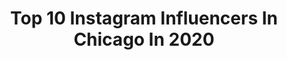 ---
title: Top 10 Instagram Influencers In Chicago In 2020
description: >-
  Find top Instagram influencers in Chicago in 2020. Most popular hashtags: # #fastestfeetinthenorth #gymlife #bored.
platform: Instagram
profiles:
  - username: "jcassanova5"
    fullname: >-
      Joe Cassano
    location: "United States"
    followers: 2878
    engagement: 2701
    commentsToLikes: 0.046821
    id: ck0w1k95rjrng0i19wsvlr2xo
    verified: false
    hashtags: "#fastestfeetinthenorth, #thebigbang, #thepointworksbetterwhennobodyisinfrontofyou"
  - username: "pat_lee"
    fullname: >-
      P A T • L E E
    location: "United States"
    followers: 343928
    engagement: 125
    commentsToLikes: 0.005024
    id: ck5q6rwyuylsg0i11o8jl1mat
    verified: false
    hashtags: "#merrychristmas, #fitlife, #workout, #gymlife"
  - username: "colehosman"
    fullname: >-
      Cole Hosman
    location: "United States"
    followers: 7660
    engagement: 1319
    commentsToLikes: 0.030980
    id: ck9hcxezmnd0r0j78934d8u7k
    verified: false
    hashtags: ""
  - username: "liastewy"
    fullname: >-
      L I A 𓇼 𝚕𝚘𝚜𝚝 𝚒𝚗 𝚝𝚛𝚊𝚟𝚎𝚕
    location: "United States"
    followers: 2477
    engagement: 962
    commentsToLikes: 0.046828
    id: ck5hr0oxcu2410i11lukwd2z1
    verified: false
    hashtags: "#livebangs, #film, #55mm, #covid"
  - username: "annika.witte"
    fullname: >-
      💮ANNIKA💮
    location: "United States"
    followers: 2581
    engagement: 2050
    commentsToLikes: 0.045604
    id: ckap5ps0ocnd20i784jarbzrc
    verified: false
    hashtags: "#bored"
  - username: "_wemmymo"
    fullname: >-
      WemmyMo.
    location: "United States"
    followers: 3788
    engagement: 1214
    commentsToLikes: 0.089418
    id: ck8sycq1mkg9y0j78gcwpk1n7
    verified: false
    hashtags: "#002isundertheronaconstruction, #momusicmondays, #002, #beforethelockdown"
  - username: "chicago"
    fullname: >-
      Chicago, IL
    location: "United States"
    followers: 619760
    engagement: 585
    commentsToLikes: 0.006203
    id: ck0tv19389hth0i19oivmgqja
    verified: true
    hashtags: ""
  - username: "louisdeguzman"
    fullname: >-
      Louis De Guzman
    location: "United States"
    followers: 28903
    engagement: 515
    commentsToLikes: 0.022091
    id: ck0u6y2rc38l40i19flssl0l9
    verified: false
    hashtags: ""
  - username: "_ilovechicago"
    fullname: >-
      Chicago
    location: "United States"
    followers: 11687
    engagement: 671
    commentsToLikes: 0.012418
    id: ck8t4qj1x7po50j78ova1gv6n
    verified: false
    hashtags: "#repost, #tepost"
  - username: "mariagiannetos"
    fullname: >-
      maria giannetos
    location: "United States"
    followers: 10238
    engagement: 640
    commentsToLikes: 0.056968
    id: ck0w6cdo67wwq0i19fetta5l6
    verified: false
    hashtags: "#athomewitharitzia, #aritziastyleadvisor, #mejuri"
---